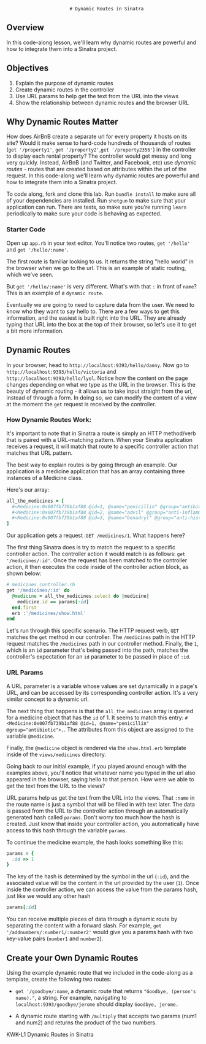                            # Dynamic Routes in Sinatra

## Overview

In this code-along lesson, we'll learn why dynamic routes are powerful and how
to integrate them into a Sinatra project.

## Objectives

1. Explain the purpose of dynamic routes
2. Create dynamic routes in the controller
3. Use URL params to help get the text from the URL into the views
4. Show the relationship between dynamic routes and the browser URL

## Why Dynamic Routes Matter

How does AirBnB create a separate url for every property it hosts on its site?
Would it make sense to hard-code hundreds of thousands of routes (`get
'/property1'`, `get '/property2'`,`get '/property2356'`) in the controller to
display each rental property? The controller would get messy and long very
quickly. Instead, AirBnB (and Twitter, and Facebook, etc) use *dynamic routes* -
routes that are created based on attributes within the url of the request. In
this code-along we'll learn why dynamic routes are powerful and how to integrate
them into a Sinatra project.

To code along, fork and clone this lab. Run `bundle install` to make sure all of
your dependencies are installed. Run `shotgun` to make sure that your
application can run. There are tests, so make sure you're running `learn`
periodically to make sure your code is behaving as expected.

### Starter Code

Open up `app.rb` in your text editor. You'll notice two routes, `get '/hello'`
and `get '/hello/:name'`.

The first route is familiar looking to us. It returns the string "hello world"
in the browser when we go to the url. This is an example of static routing,
which we've seen.

But `get '/hello/:name'` is very different. What's with that `:` in front of
`name`? This is an example of a `dynamic route`.

Eventually we are going to need to capture data from the user. We need to know
who they want to say hello to. There are a few ways to get this information, and
the easiest is built right into the URL. They are already typing that URL into
the box at the top of their browser, so let's use it to get a bit more
information.


## Dynamic Routes

In your browser, head to `http://localhost:9393/hello/danny`. Now go to
`http://localhost:9393/hello/victoria` and `http://localhost:9393/hello/lyel`.
Notice how the content on the page changes depending on what we type as the URL
in the browser. This is the beauty of dynamic routing - it allows us to take
input straight from the url, instead of through a form. In doing so, we can
modify the content of a view at the moment the `get` request is received by the
controller.

### How Dynamic Routes Work:

It's important to note that in Sinatra a route is simply an HTTP method/verb
that is paired with a URL-matching pattern. When your Sinatra application
receives a request, it will match that route to a specific controller action
that matches that URL pattern.

The best way to explain routes is by going through an example. Our application
is a medicine application that has an array containing three instances of a
Medicine class.

Here's our array:

```ruby
all_the_medicines = [
  #<Medicine:0x007fb739b1af88 @id=1, @name="penicillin" @group="antibiotic">,
  #<Medicine:0x007fb739b1af88 @id=2, @name="advil" @group="anti-inflammatory">,
  #<Medicine:0x007fb739b1af88 @id=3, @name="benadryl" @group="anti-histamine">
]
```

Our application gets a request :`GET /medicines/1`. What happens here?

The first thing Sinatra does is try to match the request to a specific
controller action. The controller action it would match is as follows: `get
'/medicines/:id'`. Once the request has been matched to the controller action,
it then executes the code inside of the controller action block, as shown below:

```ruby
# medicines_controller.rb
get '/medicines/:id' do
  @medicine = all_the_medicines.select do |medicine|
    medicine.id == params[:id]
  end.first
  erb :'/medicines/show.html'
end
```

Let's run through this specific scenario. The HTTP request verb, `GET` matches
the `get` method in our controller. The `/medicines` path in the HTTP request
matches the `/medicines` path in our controller method. Finally, the `1`, which
is an `id` parameter that's being passed into the path, matches the controller's
expectation for an `id` parameter to be passed in place of `:id`.

### URL Params

A URL parameter is a variable whose values are set dynamically in a page's URL,
and can be accessed by its corresponding controller action. It's a very similar
concept to a dynamic url.

The next thing that happens is that the `all_the_medicines` array is queried for
a medicine object that has the `id` of 1. It seems to match this entry:
`#<Medicine:0x007fb739b1af88 @id=1, @name="penicillin" @group="antibiotic">,`.
The attributes from this object are assigned to the variable `@medicine`.

Finally, the `@medicine` object is rendered via the `show.html.erb` template
inside of the `views/medicines` directory.

Going back to our initial example, if you played around enough with the examples
above, you'll notice that whatever name you typed in the url also appeared in
the browser, saying hello to that person. How were we able to get the text from
the URL to the views?

URL params help us get the text from the URL into the views. That `:name` in the
route name is just a symbol that will be filled in with text later. The data is
passed from the URL to the controller action through an automatically generated
hash called `params`. Don't worry too much how the hash is created. Just know
that inside your controller action, you automatically have access to this hash
through the variable `params`.

To continue the medicine example, the hash looks something like this:

```ruby
params = {
  :id => 1
}
```

The key of the hash is determined by the symbol in the url (`:id`), and the
associated value will be the content in the url provided by the user (`1`). Once
inside the controller action, we can access the value from the params hash, just
like we would any other hash

```ruby
params[:id]
```

You can receive multiple pieces of data through a dynamic route by separating
the content with a forward slash. For example, `get
'/addnumbers/:number1/:number2'` would give you a params hash with two key-value
pairs (`number1` and `number2`).

## Create your Own Dynamic Routes

Using the example dynamic route that we included in the code-along as a
template, create the following two routes:

+ `get '/goodbye/:name`, a dynamic route that returns `"Goodbye, (person's
name)."`, a string. For example, navigating to `localhost:9393/goodbye/jerome`
should display `Goodbye, jerome.`

+ A dynamic route starting with `/multiply` that accepts two params (num1 and
num2) and returns the product of the two numbers.

<p data-visibility='hidden'>KWK-L1 Dynamic Routes in Sinatra</p>
